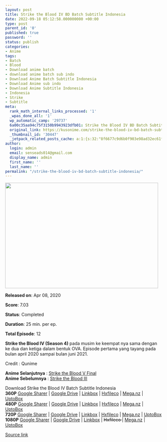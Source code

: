 ```yaml
---
layout: post
title: Strike the Blood IV BD Batch Subtitle Indonesia
date: 2022-09-18 05:12:58.000000000 +00:00
type: post
parent_id: '0'
published: true
password: ''
status: publish
categories:
- Anime
tags:
- Batch
- Blood
- Download anime batch
- download anime batch sub indo
- Download Anime Batch Subtitle Indonesia
- Download Anime sub indo
- Download Anime Subtitle Indonesia
- Indonesia
- Strike
- Subtitle
meta:
  rank_math_internal_links_processed: '1'
  _wpas_done_all: '1'
  wp_automatic_camp: '29737'
  6a00c35aa94c75f3150b9943923dfb01: Strike the Blood IV BD Batch Subtitle Indonesia
  original_link: https://kusonime.com/strike-the-blood-iv-bd-batch-subtitle-indonesia/
  _thumbnail_id: '30447'
  _jetpack_related_posts_cache: a:1:{s:32:"8f6677c9d6b0f903e98ad32ec61f8deb";a:2:{s:7:"expires";i:1663521286;s:7:"payload";a:3:{i:0;a:1:{s:2:"id";i:29963;}i:1;a:1:{s:2:"id";i:29949;}i:2;a:1:{s:2:"id";i:29885;}}}}
author:
  login: admin
  email: senseads014@gmail.com
  display_name: admin
  first_name: ''
  last_name: ''
permalink: "/strike-the-blood-iv-bd-batch-subtitle-indonesia/"
---
```

<p><img width="492" height="340" src="{{ site.baseurl }}/assets/2022/09/Strike-the-Blood-IV-492x340.jpg" class="attachment-thumb-large size-thumb-large wp-post-image" alt="" loading="lazy" title="Strike the Blood IV BD Batch Subtitle Indonesia" srcset="https://kusonime.com/wp-content/uploads/2021/07/Strike-the-Blood-IV-492x340.jpg 492w, https://kusonime.com/wp-content/uploads/2021/07/Strike-the-Blood-IV-300x207.jpg 300w, https://kusonime.com/wp-content/uploads/2021/07/Strike-the-Blood-IV-768x531.jpg 768w, https://kusonime.com/wp-content/uploads/2021/07/Strike-the-Blood-IV-520x359.jpg 520w, https://kusonime.com/wp-content/uploads/2021/07/Strike-the-Blood-IV.jpg 1000w" sizes="(max-width: 492px) 100vw, 492px" />
<p><b>Released on</b>: Apr 08, 2020</p>
<p>
<p><b>Score</b>: 7.03</p>
<p>
<p><b>Status</b>: Completed</p>
<p>
<p><b>Duration</b>: 25 min. per ep.</p>
<p>
<p><b>Total Episode</b>: 12</p>
<p>
<p><strong>Strike the Blood IV (Season 4)</strong> pada musim ke keempat nya sama dengan ke dua dan ketiga dalam bentuk OVA. Episode pertama yang tayang pada bulan april 2020 sampai bulan juni 2021.</p>
<p>
<p>Credit : Qunime</p>
<p>
<p><strong>Anime Selanjutnya</strong> : <a href="https://kusonime.com/strike-the-blood-v-bd-batch-subtitle-indonesia/" target="_blank" rel="noopener">Strike the Blood V Final</a><br /> <strong>Anime Sebelumnya</strong> : <a href="https://kusonime.com/strike-the-blood-iii-bd-batch-subtitle-indonesia/" target="_blank" rel="noopener">Strike the Blood III</a></p>
<p>
<div class="smokeddl">
<div class="smokettl">Download Strike the Blood IV Batch Subtitle Indonesia</div>
<div class="smokeurl"><strong>360P</strong> <a href="https://acefile.co/f/80871878/kusonime-strike-the-blood-s4-bd-360pv2-rar" target="_blank" rel="noopener noreferrer">Google Sharer</a> | <a href="https://drive.google.com/uc?export=download&amp;id=1Kip3UhB8djSkXHwnmTxqwodzbEfgksTv" target="_blank" rel="noopener">Google Drive</a> | <a href="https://lbx.to/f/clPN0F2" target="_blank" rel="noopener">Linkbox</a> | <a href="https://hxfile.co/jsqisz3jww7c" target="_blank" rel="noopener">Hxfileco</a> | <a href="https://mega.nz/file/ni4TRDLY#ClrCgr3-nurp7T8jO6rucbBodb4CiBNYo15G7kemEcY" target="_blank" rel="noopener">Mega.nz</a> | <a href="https://uptobox.com/ydbu1e3x1mur" target="_blank" rel="noopener">UptoBox</a></div>
<div class="smokeurl"><strong>480P</strong> <a href="https://acefile.co/f/80871881/kusonime-strike-the-blood-s4-bd-480pv2-rar" target="_blank" rel="noopener noreferrer">Google Sharer</a> | <a href="https://drive.google.com/uc?export=download&amp;id=1vfVIA_e6VbVVvyYRbVE1IfowP7gCO8GF" target="_blank" rel="noopener">Google Drive</a> | <a href="https://lbx.to/f/w9mKbXu" target="_blank" rel="noopener">Linkbox</a> | <a href="https://hxfile.co/exc2pl3l7eze" target="_blank" rel="noopener">Hxfileco</a> | <a href="https://mega.nz/file/SvIBGLrT#seB7WhGHFNBrCr2rCsDaFB0L2pLqvlo0a-BGHc54u8c" target="_blank" rel="noopener">Mega.nz</a> | <a href="https://uptobox.com/us17yw3tzwqb" target="_blank" rel="noopener">UptoBox</a></div>
<div class="smokeurl"><strong>720P</strong> <a href="https://acefile.co/f/80871883/kusonime-strike-the-blood-s4-bd-720pv2-rar" target="_blank" rel="noopener noreferrer">Google Sharer</a> | <a href="https://drive.google.com/uc?export=download&amp;id=1GlxIoEsVHB4kIzK4Iy-bhEM97-MTtyAY" target="_blank" rel="noopener">Google Drive</a> | <a href="https://lbx.to/f/YjZZiMA" target="_blank" rel="noopener">Linkbox</a> | <a href="https://hxfile.co/u7go4hld36jq" target="_blank" rel="noopener">Hxfileco</a> | <a href="https://mega.nz/file/uyJAgYwS#k4jGPLrbLWjIjIEODX8JZAIY_YTQr_PXZloiEebx_tI" target="_blank" rel="noopener">Mega.nz</a> | <a href="https://uptobox.com/rnwnezrxuxqm" target="_blank" rel="noopener">UptoBox</a></div>
<div class="smokeurl"><strong>1080P</strong> <a href="https://acefile.co/f/80871884/kusonime-strike-the-blood-s4-bd-1080pv2-rar" target="_blank" rel="noopener noreferrer">Google Sharer</a> | <a href="https://drive.google.com/uc?export=download&amp;id=1X8QWDxfOxFLRPpDAImaYx95oS6vR1f-A" target="_blank" rel="noopener">Google Drive</a> | <a href="https://lbx.to/f/lgfcxdx" target="_blank" rel="noopener">Linkbox</a> | <del datetime="2022-08-05T12:33:12+00:00">Hxfileco </del>| <a href="https://mega.nz/file/v7JS2CxT#CR691UzYVrqsd6FcOaH2Gfk-rfX2NXohoaVxN3lLJoY" target="_blank" rel="noopener">Mega.nz</a> | <a href="https://uptobox.com/zxgrfwdgszko" target="_blank" rel="noopener">UptoBox</a></div>
</div>
<p><a href="https://kusonime.com/strike-the-blood-iv-bd-batch-subtitle-indonesia/">Source link </a></p>
